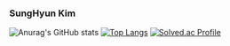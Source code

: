 ### SungHyun Kim

<!--
**SungHyun627/SungHyun627** is a ✨ _special_ ✨ repository because its `README.md` (this file) appears on your GitHub profile.

Here are some ideas to get you started:

- 🔭 I’m currently working on ...
- 🌱 I’m currently learning ...
- 👯 I’m looking to collaborate on ...
- 🤔 I’m looking for help with ...
- 💬 Ask me about ...
- 📫 How to reach me: ...
- 😄 Pronouns: ...
- ⚡ Fun fact: ...
-->
![Anurag's GitHub stats](https://github-readme-stats.vercel.app/api?username=SungHyun627&theme=react&show_icons=true)
[![Top Langs](https://github-readme-stats.vercel.app/api/top-langs/?username=SungHyun627&layout=compact)](https://github.com/anuraghazra/github-readme-stats)
[![Solved.ac Profile](http://mazassumnida.wtf/api/mini/generate_badge?boj={SungHyun627})](https://solved.ac/{ksci195})
